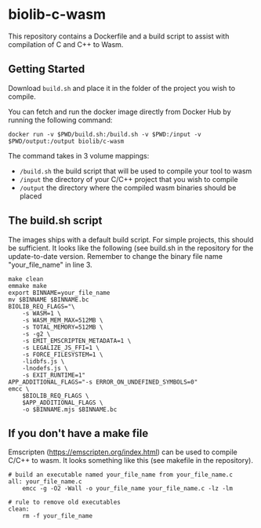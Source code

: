 # biolib-c-wasm
This repository contains a Dockerfile and a build script to assist with compilation of C and C++ to Wasm.

## Getting Started
Download `build.sh` and place it in the folder of the project you wish to compile.

You can fetch and run the docker image directly from Docker Hub by running the following command:
```
docker run -v $PWD/build.sh:/build.sh -v $PWD:/input -v $PWD/output:/output biolib/c-wasm
```

The command takes in 3 volume mappings:
- `/build.sh` the build script that will be used to compile your tool to wasm
- `/input` the directory of your C/C++ project that you wish to compile
- `/output` the directory where the compiled wasm binaries should be placed

## The build.sh script

The images ships with a default build script. For simple projects, this should be sufficient. It looks like the following (see build.sh in the repository for the update-to-date version. 
Remember to change the binary file name "your_file_name" in line 3.

```
make clean
emmake make
export BINNAME=your_file_name
mv $BINNAME $BINNAME.bc
BIOLIB_REQ_FLAGS="\
    -s WASM=1 \
    -s WASM_MEM_MAX=512MB \
    -s TOTAL_MEMORY=512MB \
    -s -g2 \
    -s EMIT_EMSCRIPTEN_METADATA=1 \
    -s LEGALIZE_JS_FFI=1 \
    -s FORCE_FILESYSTEM=1 \
    -lidbfs.js \
    -lnodefs.js \
    -s EXIT_RUNTIME=1"
APP_ADDITIONAL_FLAGS="-s ERROR_ON_UNDEFINED_SYMBOLS=0"
emcc \
    $BIOLIB_REQ_FLAGS \
    $APP_ADDITIONAL_FLAGS \
    -o $BINNAME.mjs $BINNAME.bc
```

## If you don't have a make file
Emscripten (https://emscripten.org/index.html) can be used to compile C/C++ to wasm. It looks something like this (see makefile in the repository).
```
# build an executable named your_file_name from your_file_name.c
all: your_file_name.c 
    emcc -g -O2 -Wall -o your_file_name your_file_name.c -lz -lm

# rule to remove old executables
clean: 
    rm -f your_file_name

```